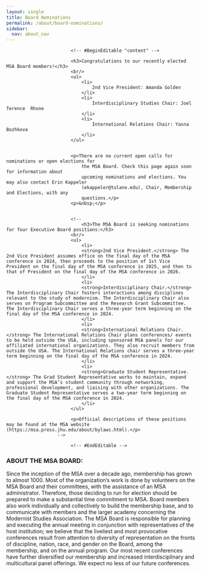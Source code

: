 ```yaml
---
layout: single
title: Board Nominations
permalink: /about/board-nominations/
sidebar:
  nav: about_nav
---
```


                            <!-- #BeginEditable "content" -->

                            <h3>Congratulations to our recently elected MSA Board members!</h3>
                            <br/>
                            <ul>
                                <li>
                                    2nd Vice President: Amanda Golden
                                </li>
                                <li>
                                    Interdisciplinary Studies Chair: Joel Terence  Rhone
                                </li>
                                <li>
                                    International Relations Chair: Yasna Bozhkova
                                </li>
                            </ul>


                            <p>There are no current open calls for nominations or open elections for
                                the MSA Board. Check this page again soon for information about
                                upcoming nominations and elections. You may also contact Erin Kappeler
                                (ekappeler@tulane.edu), Chair, Membership and Elections, with any
                                questions.</p>
                            <p>&nbsp;</p>

 								
							<!--
								<h3>The MSA Board is seeking nominations for four Executive Board positions:</h3>
                            <br/>
                            <ul>
                                <li>
                                <strong>2nd Vice President.</strong> The 2nd Vice President assumes office on the final day of the MSA conference in 2024, then proceeds to the position of 1st Vice President on the final day of the MSA conference in 2025, and then to that of President on the final day of the MSA conference in 2026.
                                </li>
                                <li>
                                <strong>Interdisciplinary Chair.</strong> The Interdisciplinary Chair fosters interactions among disciplines relevant to the study of modernism. The Interdisciplinary Chair also serves on Program Subcommittee and the Research Grant Subcommittee. The Interdisciplinary Chair serves a three-year term beginning on the final day of the MSA conference in 2024. 
                                </li>
                                <li>
                                <strong>International Relations Chair.</strong> The International Relations Chair plans conferences/ events to be held outside the USA, including sponsored MSA panels for our affiliated international organizations. They also recruit members from outside the USA. The International Relations chair serves a three-year term beginning on the final day of the MSA conference in 2024. 
                                </li>
                                <li>
                                <strong>Graduate Student Representative.</strong> The Grad Student Representative works to maintain, expand and support the MSA’s student community through networking, professional development, and liaising with other organizations. The Graduate Student Representative serves a two-year term beginning on the final day of the MSA conference in 2024. 
                                </li>                              
                            </ul>
							
							<p>Official descriptions of these positions may be found at the MSA website (https://msa.press.jhu.edu/about/bylaws.html).</p>	                         
                       -->
					   
					    
 <!--
<h2>2024 MSA Elections Now Open!</h2>

<p>The 2024 election is now open and will run through 11:59 PM EST on Monday, May 20, 2024. This year we are electing a new 2nd VP, International Relations Chair, Interdisciplinary Studies Chair, and Graduate Student Representative.We have a superb slate of candidates. Please do take a moment to vote at our election website, linked here: <a href="https://vote.press.jhu.edu/msa/elections">Election | MSA Elections</a></p>

<p>Please use your MSA membership username and password  to log in and submit your ballot choices.</p>

<p>To vote, please click on the link above where you will find candidate statements to help you choose among highly qualified candidates for each position. These statements can be viewed below or by clicking on the position title once you are on the landing page.</p>

<p>If you encounter any difficulties using the online voting form, please contact technical support at jrnlcirc@jh.edu.</p>			   

                            <h3>MSA Elections 2024 Ballot</h3>
                            <p>&nbsp;</p>
                            <ul>
                                <li>
                                    <strong>Position: 2nd Vice President</strong>
                                    <ul>
                                        <li>Candidate 1: Jeremy Colangelo <a
                                                href="https://docs.google.com/document/d/12npwGKIkY-bnBB4KszDEnpkN2BaDijTj/edit?rtpof=true&sd=true">CV</a> | <a
                                                href="https://docs.google.com/document/d/1JBnh67JLQ4Y3jSFkoZCYHXBFLqBc7_vnLqkTPj87qq8/edit"
                                                >Statement</a></li>
                                        <li>Candidate 2: Amanda Golden <a
                                                href="https://drive.google.com/file/d/1CArQxwxWGFkWTUZX_6K6c7HU2gIS70aI/view">CV</a> | <a
                                                href="https://docs.google.com/document/d/12vRMg8-x0lq1LXmCQgM6uudI7eDhNF7bznB1LMyapg4/edit"
                                            >Statement</a></li>
										<li>Candidate 3: Robert Volpicelli <a
                                                href="https://drive.google.com/file/d/1K5SYHdwDIMOuJfHpN3f1a7LEuhAS1-pw/view">CV</a> | <a
                                                href="https://docs.google.com/document/d/1IxVbeRjzxRLLdPMmcL5m-w1-jl-Gxg4pCGlTq5CK248/edit"
                                            >Statement</a></li>
                                    </ul>
                                </li>
                            </ul>
                            <ul>
                                <li>
                                    <strong>Position: Interdisciplinary Studies Chair</strong>
                                    <ul>
                                        <li>Candidate 1: John Hoffmann <a
                                                href="https://drive.google.com/file/d/1BqgYRU2DhrK0UTxxwtoZ-Uj-lJaS3lPo/view">CV</a> | <a
                                                href="https://docs.google.com/document/d/1vGFp0G-hTXcZ0bWmq5W5l-vmY70Zp_L8mDslAfZ7vhg/edit"
                                            >Statement</a></li>
                                        <li>Candidate 2:  Jonathan Najarian <a
                                                href="https://drive.google.com/file/d/1VsUFXgjr6xBq1nDULCPtz2V4S-N28ntY/view">CV</a> | <a
                                                href="https://docs.google.com/document/d/1ly1Jxgm036UXYR-oYw6akyj0dxcKEVqaBFIH2dc_fgw/edit"
                                                >Statement</a></li>
                                        <li>Candidate 3: Joel Terence Rhone <a
                                                href="https://drive.google.com/file/d/1ecrKe_dcvZrOJ33fZglWWqj80j_2BSyH/view">CV</a> | <a
                                                href="https://docs.google.com/document/d/1a88aIVz2pdov0MsyPLJJaYxXC6NdibSRN1xxa5K92Bo/edit"
                                            >Statement</a></li>
                                    </ul>
                                </li>
                            </ul>
                            <ul>
                                <li>
                                    <strong>Position: International Relations Chair</strong>
                                    <ul>
                                        <li>Candidate 1: Doug Battersby <a
                                                href="https://docs.google.com/document/d/1Grwna93bMXPjwcQ2es9u8PFj_6uGj1UhUMQcFtxXBVM/edit">CV</a> | <a
                                                href="https://docs.google.com/document/d/1xHzVpy8ld9HZo_bW30gzvsWl4tod5fQctPUhDQf6pUo/edit"
                                            >Statement</a></li>
                                        <li>Candidate 2: Yasna Bozhkova <a
                                                href="https://drive.google.com/file/d/1omaGsOxI6q-0eHL8JqeDi4DxBEMBk3z0/view">CV</a> | <a
                                                href="https://docs.google.com/document/d/1qbj_qGuu2lCKEukVgUlC9sf_JzbTkFMG-9EsUiSeVWE/edit"
                                                >Statement</a></li>
                                        <li>Candidate 3:  Ewa Barbara Luczak <a
                                                href="https://docs.google.com/document/d/18N4FbmVKAjWmINFmIlLZZZ4XZDkQOw_H/edit">CV</a> | <a
                                                href="https://docs.google.com/document/d/1zL6InO0N4zOEzPcnIFU_nL3lZaDmwQrVv0c5XcK3eD4/edit"
                                            >Statement</a></li>
                                    </ul>
                                </li>
                            </ul>
                            <ul>
                                <li>
                                    <strong>Position: Graduate Student Representative</strong>
                                    <ul>
                                        <li>Candidate 1: Debakanya Haldar <a
                                                href="https://drive.google.com/file/d/1ziJDVc0mqBNckET4VqYRF0A32cGPsDRc/view">CV</a> | <a
                                                href="https://docs.google.com/document/d/171_E3CtjO6rjMlIWM_46t8X6lirud4yJo0RgrOAp0fg/edit"
                                                >Statement</a></li>
                                        <li>Candidate 2: Lucie Kotesovska <a
                                                href="https://drive.google.com/file/d/1-pMV7_6ewXHGjmSCSDQdJTv7Ps1NKZnJ/view">CV</a> | <a
                                                href="https://docs.google.com/document/d/12Px60m7yM2TFI6x10wJyPVuXp8vNdBo4IKpEqvBdmKc/edit"
                                            >Statement</a></li>
                                        <li>Candidate 3: Jessica Masters <a
                                                href="https://drive.google.com/file/d/12s6-5L-2KP37yKMAMW8yTQJCfd9hbUol/view">CV</a> | <a
                                                href="https://docs.google.com/document/d/19iofeor-9pPYIEN-gCLClJN1cmb4WjJqLddRC1J4aEU/edit"
                                            >Statement</a></li>
										<li>Candidate 4: Jenna Marco <a
                                                href="https://docs.google.com/document/d/1gVp-DA8T7rduo7wHYq9o4re7crf6rRPn/edit">CV</a> | <a
                                                href="https://docs.google.com/document/d/11bNgCTjNJpZp5Xs2G-OsV0jS888_XY6dsRSw4XPu6g0/edit"
                                            >Statement</a></li>
                                        <li>Candidate 5: Diana Proenza <a
                                                href="https://docs.google.com/document/d/1iVnD1YF9F7XF9YBJmxksW6q1-zZH2Y7ZFdk4FYcceAM/edit">CV</a> | <a
                                                href="https://docs.google.com/document/d/1fxIitEqvVKlno_fiOHlqAkySt1XIdzQSbF7vabXTFVc/edit"
                                            >Statement</a></li>
                                    </ul>
                                </li>
                            </ul>                     
                            <p>&nbsp;</p>
							
                            <!-- Nominations Copy 
                            <ul>
                                <li>1. 2nd VICE PRESIDENT. The 2nd Vice President assumes office on
                                    the final day of MSA 23 in 2023, then proceeds to the position
                                    of 1st Vice President on the final day of MSA 25 in 2024, and
                                    then to that of President on the final day of MSA 26 in 2025.
                                    The Second Vice President assists the other officers as they
                                    require and keeps minutes of Executive Committee meetings.</li>
                                <li>2. TREASURER. The MSA Treasurer serves a 3-year term, beginning
                                    on the final day of MSA 23 in 2022. The Treasurer manages the
                                    finances for the organization. This includes maintaining
                                    complete and accurate financial records, overseeing expenditure
                                    of MSA funds, coordinating with local conference organizing
                                    committees, and filing the organization’s annual taxes.</li>
                                <li>3. PROGRAM CHAIR. The Program Chair serves a 3-year term,
                                    beginning on the final day of MSA 23 in 2022. The first year of
                                    the term is an apprenticeship year under the outgoing Program
                                    Chair. For the first year of the term the incoming Program Chair
                                    has the title of Vice Program Chair, and becomes the Program
                                    Chair in the second year of service. The Program Chair oversees
                                    the planning of the program for the annual meeting, coordinating
                                    with the local organizing committee.</li>
                            </ul>
                            <p>Official descriptions of these positions may be found in the <a
                                    href="https://msa.press.jhu.edu/about/bylaws.html">bylaws of the
                                    Modernist Studies Association</a>.</p>
                            <p>Prospective candidates with questions about the duties of any of the
                                positions are encouraged to contact these current officers and/or
                                outgoing Board Members: 2nd Vice President Louise Hornby
                                (lhornby@humnet.ucla.edu) or 1st Vice President Amy Clukey
                                (amy.clukey@louisville.edu); Treasurer Lisa Mendelman
                                (lisa.mendelman@menlo.edu); Program Chair Elizabeth Evans
                                (evansef@gmail.com).</p>		
								-->


<!--
							<p>Prospective candidates with questions about the duties of any of the positions are encouraged to contact <a href="https://msa.press.jhu.edu/about/governance.html">these current officers and/or outgoing Board Members</a>: 2nd Vice President Melissa Bradshaw; Interdisciplinary Chair Sunny Stalter-Pace; International Relations Chair Christos Hadjiyiannis; Graduate Student Representative Zoë Henry.</p>
							
                            <h2>NOMINATION INSTRUCTIONS:</h2>
                            <p>We encourage both self-nominations and nominations of other MSA
                                members. Any MSA member in good standing is eligible to be nominated
                                and serve as an officer.</p>
                            <p>Please send your nomination of another MSA member or of yourself to
                                Karen Weingarten (kweingarten@qc.cuny.edu), Chair, Membership and
                                Elections.</p>
                            <p>Nominations should be sent as an attachment and should include the
                                following information about the nominee:</p>
                            <ol>
                                <li>Name</li>
                                <li>Position sought</li>
                                <li>Email and telephone contacts</li>
                                <li>Rank, academic or organizational affiliation</li>
                                <li>A statement of qualifications of no more than 200 words; the
                                    statement may additionally be accompanied by a list of up to
                                    four publications that demonstrate an interest in Modernist
                                    Studies and/or a website address that lists publications and
                                    other relevant information</li>
                                <li>Current CV</li>
                            </ol>
                            <h2>NOMINATION DEADLINE: 12 April 2024</h2>
                            <p>The Membership and Elections Committee Chair, in consultation with
                                the Nominations Committee, will prepare a slate of candidates for
                                election. The Nominations Chair will contact those nominees who were
                                not self-nominated to confirm their interest in serving on the
                                board. Please address any procedural questions to Karen Weingarten (kweingarten@qc.cuny.edu).</p>
                            <hr />
                            
                          
                            <h2>ABOUT THE MSA BOARD:</h2>
                            <p>Since the inception of the MSA over a decade ago, membership has
                                grown to almost 1000. Most of the organization’s work is done by
                                volunteers on the MSA Board and their committees, with the
                                assistance of an MSA administrator. Therefore, those deciding to run
                                for election should be prepared to make a substantial time
                                commitment to MSA. Board members also work individually and
                                collectively to build the membership base, and to communicate with
                                members and the larger academy concerning the Modernist Studies
                                Association. The MSA Board is responsible for planning and executing
                                the annual meeting in conjunction with representatives of the host
                                institution; we believe that the liveliest and most provocative
                                conferences result from attention to diversity of representation on
                                the fronts of discipline, nation, race, and gender on the Board,
                                among the membership, and on the annual program. Our most recent
                                conferences have further diversified our membership and increased
                                interdisciplinary and multicultural panel offerings. We expect no
                                less of our future conferences.</p>
								-->
								
                            <!-- #EndEditable -->


<h3>ABOUT THE MSA BOARD:</h3>

<p>Since the inception of the MSA over a decade ago, membership has grown to almost 1000. Most of the organization’s work is done by volunteers on the MSA Board and their committees, with the assistance of an MSA administrator. Therefore, those deciding to run for election should be prepared to make a substantial time commitment to MSA. Board members also work individually and collectively to build the membership base, and to communicate with members and the larger academy concerning the Modernist Studies Association. The MSA Board is responsible for planning and executing the annual meeting in conjunction with representatives of the host institution; we believe that the liveliest and most provocative conferences result from attention to diversity of representation on the fronts of discipline, nation, race, and gender on the Board, among the membership, and on the annual program. Our most recent conferences have further diversified our membership and increased interdisciplinary and multicultural panel offerings. We expect no less of our future conferences.</p>